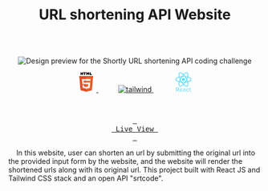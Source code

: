 <h1 align="center">URL shortening API Website</h1><br/>

<div align = center>

<br>

![Design preview for the Shortly URL shortening API coding challenge](./design/desktop-preview.jpg)

</div>

<p align="center">
<a href="https://www.w3.org/html/" target="_blank" rel="noreferrer"> <img src="https://raw.githubusercontent.com/devicons/devicon/master/icons/html5/html5-original-wordmark.svg" alt="html5" width="40" height="40"/> </a> &nbsp;   &nbsp;   &nbsp;   &nbsp;   &nbsp;
<a href="https://tailwindcss.com/" target="_blank" rel="noreferrer"> <img src="https://www.vectorlogo.zone/logos/tailwindcss/tailwindcss-icon.svg" alt="tailwind" width="40" height="40"/> </a> <space /> &nbsp;   &nbsp;   &nbsp;   &nbsp;   &nbsp;
<a href="https://reactjs.org/" target="_blank" rel="noreferrer"> <img src="https://raw.githubusercontent.com/devicons/devicon/master/icons/react/react-original-wordmark.svg" alt="react" width="40" height="40" /> </a>
</p>
<div align = center>

<br>

[<kbd> <br> Live View <br> </kbd>][KBD]


</div>


&nbsp;   &nbsp; In this website, user can shorten an url by submitting the original url into the provided input form by the website, and the website will render the shortened urls along with its original url. This project built with React JS and Tailwind CSS stack and an open API "srtcode".

<!---------------------------------------------------------------------------->

[KBD]: https://revin-url-shortening-app.netlify.app

<!---------------------------------[ Badges ]---------------------------------->
